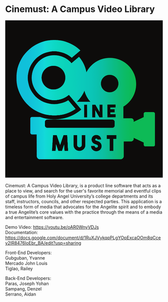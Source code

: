 # Cinemust: A Campus Video Library
![alt text](https://github.com/MoneyPleasee/MovieApp/blob/main/lib/assets/applogo.png?raw=true)

Cinemust: A Campus Video Library, is a product line software that acts as a place to
view, and search for the user's favorite memorial and eventful clips of campus life from Holy
Angel University’s college departments and its staff, instructors, councils, and other
respected parties. This application is a timeless form of media that advocates for the
Angelite spirit and to embody a true Angelite’s core values with the practice through the
means of a media and entertainment software.

Demo Video: https://youtu.be/oAR0WnyVDJs <br />
Documentation: https://docs.google.com/document/d/1RuXJVykqpPLgYOpExcaOOm8qCcev2IR8476loEbr_BA/edit?usp=sharing

Front-End Developers: <br />
Gubguban, Yvanne <br />
Mercado John Louis <br />
Tiglao, Railey <br />

Back-End Developers: <br />
Paras, Joseph Yohan <br />
Sampang, Denzel <br />
Serrano, Aidan <br />

